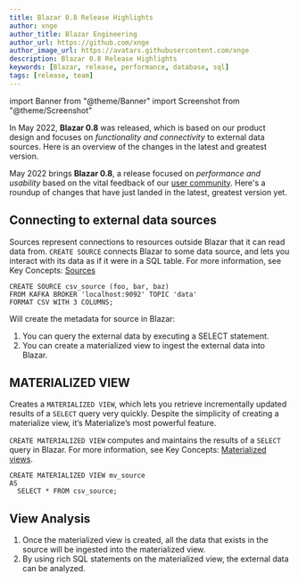 ```yaml
---
title: Blazar 0.8 Release Highlights
author: xnge
author_title: Blazar Engineering
author_url: https://github.com/xnge
author_image_url: https://avatars.githubusercontent.com/xnge
description: Blazar 0.8 Release Highlights
keywords: [Blazar, release, performance, database, sql]
tags: [release, team]
---
```


import Banner from "@theme/Banner"
import Screenshot from "@theme/Screenshot"

<Banner
  alt="Blazar 0.8 Release Highlights"
  height={800}
  src="/img/blog/2022-05-20/blog-cover.png"
  width={900}
/>

In May 2022, **Blazar 0.8** was released, which is based on our product design 
and focuses on _functionality and connectivity_ to external data sources. 
Here is an overview of the changes in the latest and greatest version.


May 2022 brings **Blazar 0.8**, a release focused on _performance and usability_ based on the vital feedback of our
[user community](https://slack.timelystream.com/). Here's a roundup of changes
that have just landed in the latest, greatest version yet.

<!-- truncate -->

## Connecting to external data sources

Sources represent connections to resources outside Blazar that it can read data from.
`CREATE SOURCE` connects Blazar to some data source, and lets you interact with its data as if it were in a SQL table.
For more information, see Key Concepts: [Sources](https://{@domain@}/docs/sql/source/overview)

```blazar-sql
CREATE SOURCE csv_source (foo, bar, baz)
FROM KAFKA BROKER 'localhost:9092' TOPIC 'data'
FORMAT CSV WITH 3 COLUMNS;
```
Will create the metadata for source in Blazar:
1. You can query the external data by executing a SELECT statement.
2. You can create a materialized view to ingest the external data into Blazar.

## MATERIALIZED VIEW

Creates a `MATERIALIZED VIEW`, 
which lets you retrieve incrementally updated results of a `SELECT` query very quickly. 
Despite the simplicity of creating a materialize view, 
it’s Materialize’s most powerful feature.

`CREATE MATERIALIZED VIEW` computes and maintains the results of a `SELECT` query in Blazar. 
For more information, see Key Concepts: [Materialized views](https://{@domain@}/docs/sql/materialized-views).

```blazar-sql
CREATE MATERIALIZED VIEW mv_source
AS
  SELECT * FROM csv_source;
```

## View Analysis

1. Once the materialized view is created, all the data that exists in the source will be ingested into the materialized view.
2. By using rich SQL statements on the materialized view, the external data can be analyzed.
